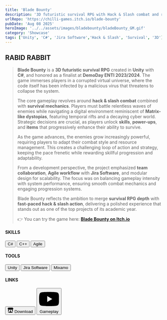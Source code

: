 ```yaml
---
title: 'Blade Bounty'
description: '3D futuristic survival RPG with Hack & Slash combat and relentless enemy waves'
urlRepo: 'https://chilli-games.itch.io/blade-bounty'
pubDate: 'Aug 08 2025'
heroImage: '../../assets/images/bladebounty/bladeBounty_GM.gif'
category: 'Showcase'
tags: ['Unity', 'C#', 'Jira Software','Hack & Slash', 'Survival', '3D']
---
```


<div class="text-justify center">

  <div class="mb-10"><h2 class="font-extrabold"> RABID RABBIT </h2><div>
  <div id="DESCRIPTION" class="mt-7">
  <blockquote class="!text-[22px]">
  <p>
    <strong>Blade Bounty</strong> is a <strong>3D futuristic survival RPG</strong> created in <strong>Unity</strong> with <strong>C#</strong>, and honored as a finalist at <strong>DemoDay ENTI 2023/2024</strong>. The game immerses players in a corrupted virtual universe, where the code itself has been infected by a malicious virus that threatens to collapse the system.
  </p>
  <p>
      The core gameplay revolves around <strong>hack & slash combat</strong> combined with <strong>survival mechanics</strong>. Players must battle relentless waves of enemies while navigating a digital environment reminiscent of <strong>Matrix-like dystopias</strong>, featuring temporal rifts and a decaying cyber world. Strategic decisions are crucial, as players unlock <strong>skills</strong>, <strong>power-ups</strong>, and <strong>items</strong> that progressively enhance their ability to survive.
  </p>
  <p>
      As the game advances, the enemies grow increasingly powerful, requiring players to adapt their combat style and resource management. This creates a challenging loop of action and strategy, keeping the pace frenetic while rewarding skillful progression and adaptability.
  </p>
  <p>
      From a development perspective, the project emphasized <strong>team collaboration</strong>, <strong>Agile workflow</strong> with <strong>Jira Software</strong>, and modular design for scalability. The focus was on balancing gameplay intensity with system performance, ensuring smooth combat mechanics and engaging progression systems.
  </p>
  <p>
      Blade Bounty reflects the ambition to merge <strong>survival RPG depth</strong> with <strong>fast-paced hack & slash action</strong>, delivering a polished experience that stands out as one of the top projects of its academic year. 
  </p>
  <p>
      👉 You can try the game here: <a href="https://chilli-games.itch.io/blade-bounty" target="_blank" rel="noopener noreferrer"><strong>Blade Bounty on Itch.io</strong></a>
  </p>
  </blockquote>
</div>


</div>  
  
  <div id="BELOW DESCRIPTION" class="mt-10 flex justify-start gap-20">
    <div id="SKILLS">
      <h4 class="font-bold text-start">SKILLS</h4>
        <button class= "text-sm px-2 py-1 inline-flex items-center justify-center rounded-lg font-semibold no-underline transition-all duration-200 ease-in-out text-[var(--accent)] border border-[var(--accent)] bg-transparent hover:bg-[color:var(--color-accent-bg)] hover:text-[color:var(--accent-light)] hover:scale-105"> 
        C#
        </button> <button class= "text-sm px-2 py-1 inline-flex items-center justify-center rounded-lg font-semibold no-underline transition-all duration-200 ease-in-out text-[var(--accent)] border border-[var(--accent)] bg-transparent hover:bg-[color:var(--color-accent-bg)] hover:text-[color:var(--accent-light)] hover:scale-105"> 
        C++
        </button> <button class= "text-sm px-2 py-1 inline-flex items-center justify-center rounded-lg font-semibold no-underline transition-all duration-200 ease-in-out text-[var(--accent)] border border-[var(--accent)] bg-transparent hover:bg-[color:var(--color-accent-bg)] hover:text-[color:var(--accent-light)] hover:scale-105"> 
        Agile 
        </button> 
    </div>
    <div id="TOOLS">
      <h4 class="font-bold text-start">TOOLS</h4>
      <button class= "text-sm px-2 py-1 inline-flex items-center justify-center rounded-lg font-semibold no-underline transition-all duration-200 ease-in-out text-[var(--accent)] border border-[var(--accent)] bg-transparent hover:bg-[color:var(--color-accent-bg)] hover:text-[color:var(--accent-light)] hover:scale-105"> 
        Unity 
      </button> <button class= "text-sm px-2 py-1 inline-flex items-center justify-center rounded-lg font-semibold no-underline transition-all duration-200 ease-in-out text-[var(--accent)] border border-[var(--accent)] bg-transparent hover:bg-[color:var(--color-accent-bg)] hover:text-[color:var(--accent-light)] hover:scale-105"> 
        Jira Software
      </button> <button class= "text-sm px-2 py-1 inline-flex items-center justify-center rounded-lg font-semibold no-underline transition-all duration-200 ease-in-out text-[var(--accent)] border border-[var(--accent)] bg-transparent hover:bg-[color:var(--color-accent-bg)] hover:text-[color:var(--accent-light)] hover:scale-105"> 
        Mixamo
      </button>
    </div>
    <div id="LINKS">
        <h4 class="font-bold text-start">LINKS</h4>
        <a href= "https://chilli-games.itch.io/blade-bounty">
        </button> <button class="text-sm px-2 py-1 inline-flex items-center justify-center rounded-lg font-semibold no-underline transition-all duration-200 ease-in-out text-[var(--accent)] border border-[var(--accent)] bg-transparent hover:bg-[color:var(--color-accent-bg)] hover:text-[color:var(--accent-light)] hover:scale-105"><svg xmlns="http://www.w3.org/2000/svg" viewBox="0 0 245.37069 220.73612" width="18" height="18" aria-hidden="true"><path d="M31.99 1.365C21.287 7.72.2 31.945 0 38.298v10.516C0 62.144 12.46 73.86 23.773 73.86c13.584 0 24.902-11.258 24.903-24.62 0 13.362 10.93 24.62 24.515 24.62 13.586 0 24.165-11.258 24.165-24.62 0 13.362 11.622 24.62 25.207 24.62h.246c13.586 0 25.208-11.258 25.208-24.62 0 13.362 10.58 24.62 24.164 24.62 13.585 0 24.515-11.258 24.515-24.62 0 13.362 11.32 24.62 24.903 24.62 11.313 0 23.773-11.714 23.773-25.046V38.298c-.2-6.354-21.287-30.58-31.988-36.933C180.118.197 157.056-.005 122.685 0c-34.37.003-81.228.54-90.697 1.365zm65.194 66.217a28.025 28.025 0 0 1-4.78 6.155c-5.128 5.014-12.157 8.122-19.906 8.122a28.482 28.482 0 0 1-19.948-8.126c-1.858-1.82-3.27-3.766-4.563-6.032l-.006.004c-1.292 2.27-3.092 4.215-4.954 6.037a28.5 28.5 0 0 1-19.948 8.12c-.934 0-1.906-.258-2.692-.528-1.092 11.372-1.553 22.24-1.716 30.164l-.002.045c-.02 4.024-.04 7.333-.06 11.93.21 23.86-2.363 77.334 10.52 90.473 19.964 4.655 56.7 6.775 93.555 6.788h.006c36.854-.013 73.59-2.133 93.554-6.788 12.883-13.14 10.31-66.614 10.52-90.474-.022-4.596-.04-7.905-.06-11.93l-.003-.045c-.162-7.926-.623-18.793-1.715-30.165-.786.27-1.757.528-2.692.528a28.5 28.5 0 0 1-19.948-8.12c-1.862-1.822-3.662-3.766-4.955-6.037l-.006-.004c-1.294 2.266-2.705 4.213-4.563 6.032a28.48 28.48 0 0 1-19.947 8.125c-7.748 0-14.778-3.11-19.906-8.123a28.025 28.025 0 0 1-4.78-6.155 27.99 27.99 0 0 1-4.736 6.155 28.49 28.49 0 0 1-19.95 8.124c-.27 0-.54-.012-.81-.02h-.007c-.27.008-.54.02-.813.02a28.49 28.49 0 0 1-19.95-8.123 27.992 27.992 0 0 1-4.736-6.155zm-20.486 26.49l-.002.01h.015c8.113.017 15.32 0 24.25 9.746 7.028-.737 14.372-1.105 21.722-1.094h.006c7.35-.01 14.694.357 21.723 1.094 8.93-9.747 16.137-9.73 24.25-9.746h.014l-.002-.01c3.833 0 19.166 0 29.85 30.007L210 165.244c8.504 30.624-2.723 31.373-16.727 31.4-20.768-.773-32.267-15.855-32.267-30.935-11.496 1.884-24.907 2.826-38.318 2.827h-.006c-13.412 0-26.823-.943-38.318-2.827 0 15.08-11.5 30.162-32.267 30.935-14.004-.027-25.23-.775-16.726-31.4L46.85 124.08c10.684-30.007 26.017-30.007 29.85-30.007zm45.985 23.582v.006c-.02.02-21.863 20.08-25.79 27.215l14.304-.573v12.474c0 .584 5.74.346 11.486.08h.006c5.744.266 11.485.504 11.485-.08v-12.474l14.304.573c-3.928-7.135-25.79-27.215-25.79-27.215v-.006l-.003.002z" fill="currentColor"/></svg> 
        Download
        </button></a>
        <a href="https://www.youtube.com/watch?v=lQEORvqOsn0" target="_blank">
        <button class="text-sm px-2 py-1 inline-flex items-center justify-center rounded-lg font-semibold no-underline transition-all duration-200 ease-in-out text-[var(--accent)] border border-[var(--accent)] bg-transparent hover:bg-[color:var(--color-accent-bg)] hover:text-[color:var(--accent-light)] hover:scale-105"> 
        <svg viewBox="0 0 24 24" class="text-[var(--accent)] w-4 h-4 mr-1" aria-hidden="true"><path fill="currentColor" d="M23.498 6.186a2.995 2.995 0 0 0-2.112-2.119C19.505 3.5 12 3.5 12 3.5s-7.505 0-9.386.567a2.995 2.995 0 0 0-2.112 2.119C0 8.093 0 12 0 12s0 3.907.502 5.814a2.995 2.995 0 0 0 2.112 2.119C4.495 20.5 12 20.5 12 20.5s7.505 0 9.386-.567a2.995 2.995 0 0 0 2.112-2.119C24 15.907 24 12 24 12s0-3.907-.502-5.814zM9.75 15.568V8.432L15.818 12 9.75 15.568z"/></svg>
        Gameplay
      </button></a>  
    </div>
        
    
</div>


